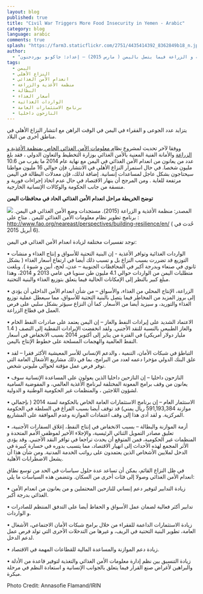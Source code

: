 ```yaml
---
layout: blog
published: true
title: "Civil War Triggers More Food Insecurity in Yemen - Arabic"
category: blog
language: arabic
comments: true
splash: "https://farm3.staticflickr.com/2751/4435414392_8362849b18_n.jpg"
author: 
  - "ملخص حول  تحديث مشروع نظام معلومات الأمن الغذائي الخاص بمنظمة الأغذية و الزراعة فيما يتصل باليمن ( مارس 2015) – إعداد: جاكوبو بوردجنون "
tags: 
  - اليمن
  - النزاع الأهلي
  - انعدام الأمن الغذائي
  - منظمة الأغذية والزراعة
  - البطالة
  - أسعار الغذاء
  - الواردات الغذائية
  - برنامج الاستثمارات العامة
  - النازحون داخليا
---
```


يتزايد عدد الجوعى و الفقراء في اليمن في الوقت الراهن مع انتشار النزاع الأهلي في مناطق أخرى من البلاد. 
<!-- more -->

ووفقا لآخر تحديث لمشروع نظا[م معلومات الأمن الغذائي الخاص بمنظمة الأغذية و الزراعة](http://www.fao.org/neareast/perspectives/building-resilience/en/) والأمانة الفنية المعنية بالأمن الغذائي بوزارة التخطيط والتعاون الدولي ، فقد بلغ عدد من يعانون من انعدام الأمن الغذائي في اليمن مع نهاية عام 2014 ما يقرب من 10.6 مليون  شخصا.  في حال استمرار النزاع الأهلي في الانتشار، فإن حوالي 16 مليون مواطنا  سيحتاجون بشكل عاجل لمساعدات إنسانية. إضافة لذلك، فإن معدلات البطالة في اليمن مرتفعة للغاية . ومن المرجح أن ينهار الاقتصاد في حال عدم  اتخاذ إجراءات فورية و منسقة من جانب الحكومة والوكالات الإنسانية الخارجية. 

**توضح الخريطة مراحل انعدام الأمن الغذائي الحاد في محافظات اليمن**

![](https://farm9.staticflickr.com/8778/16995851079_fed284de68_n.jpg)
المصدر: منظمة الأغذية و الزراعة (2015). مستجدات وضع الأمن الغذائي في اليمن. برنامج تطوير نظام معلومات الأمن الغذائي لليمن . متاح على : http://www.fao.org/neareast/perspectives/building-resilience/en/ ( حُدث في 6 أبريل 2015).

توجد تفسيرات مختلفة لزيادة انعدام الأمن الغذائي في اليمن:

•	الواردات الغذائية وتوافر الأغذية -  إن البنية التحتية للأسواق و إنتاج الغذاء و منشآت التوزيع قد تضررت بسبب النزاع بل و تسبب ذلك أيضا في ارتفاع أسعار الغذاء ( بشكل ثانوي في صنعاء وبدرجة أكبر في المحافظات الجنوبية – عدن، لحج، أبين و شبوة ). وبلغت متطلبات اليمن من الواردات حوالي 4.1 مليون طن سنويا في عامي  2013 و 2014، وهذا مبلغ كبير بالنظر إلى الإمكانات الحالية فيما يتعلق بتوزيع الغذاء والبنية التحتية. 


•	الزراعة، الإنتاج المحلي من الغذاء، والأسواق – من شأن انعدام الأمن الداخلي أن يؤدي إلى بروز المزيد من المخاطر فيما يتصل بالبنية التحتية للأسواق، مما سيعطل عملية توزيع الغذاء والتوريد، و سيزيد أيضا من الأسعار. كما أن النزاع  سيؤثر بشكل سلبي على فرص العمل في قطاع الزراعة.  


•	الاعتماد الشديد على إيرادات النفط والغاز – إن اليمن يعتمد على صادرات النفط الخام والغاز الطبيعي بالنسبة للنقد الأجنبي. ولقد انخفضت الإيرادات النفطية إلى النصف ( 1.4 مليار دولار أمريكي) في الفترة من يناير إلى أكتوبر 2014 بسبب الانخفاض في أسعار النفط العالمية والهجمات المسلحة على خطوط الإنتاج باليمن. 

•	التباطؤ في شبكات الأمان، التنمية ، والدعم الإنساني للأسر المعيشية الأكثر فقرا – لقد علق البنك الدولي مؤخرا دعمه لعدد من البرامج، بما في ذلك مشاريع الأشغال العامة التي توفر فرص عمل مؤقتة لحوالي مليوني شخص.


•	النازحون داخليا – إن النازحين داخليا الذين يعولون على المساعدة الإنسانية سوف يعانون من وقف برامج المعونة  المختلفة لبرنامج الأغذية العالمي، و المفوضية السامية لشؤون اللاجئين ، والمنظمات غير الحكومية الوطنية        و الدولية. 

•	الاستثمار العام – إن برنامج الاستثمارات العامة الخاص بالحكومة لسنة 2014 ( بإجمالي موازنة 591,193,384 ريال يمني) قد توقف أيضا بسبب الفراغ في السلطة في الحكومة المركزية. و لقد أدى هذا إلى وقف اعتمادات الموازنة وعدم الموافقة على المشاريع. 


•	أزمة الموازنة والبطالة – بسبب الانخفاض في إنتاج النفط، إغلاق السفارات الأجنبية، تعليق مصادر التمويل الثنائي الرئيسية، والإجلاء الأخير لموظفي الأمم المتحدة و المنظمات غير الحكومية، فمن المتوقع أن يحدث تراجعا في توافر النقد الأجنبي. وقد يؤدي الأثر المجمع لهذه الأحداث إلى انهيار الاقتصاد، مما يتسبب بدوره في خسارة كبيرة في الدخل لملايين الأشخاص الذين يعتمدون على رواتب الخدمة المدنية. ومن شأن هذا أن يشعل الاضطرابات الأهلية.  

في ظل النزاع القائم، يمكن أن تساعد عدة حلول سياسات في الحد من توسع نطاق انعدام الأمن الغذائي وصولا إلى فئات أخرى من السكان. وتتضمن هذه السياسات ما يلي: 

•	زيادة التدابير لتوفير دعم إنساني للنازحين المحتملين و من يعانون من انعدام الأمن الغذائي بدرجة أكبر.

•	تدابير أكثر فعالية لضمان عمل الأسواق و الحفاظ أيضا على التدفق المنتظم للصادرات و الواردات.

•	زيادة الاستثمارات الداعمة للفقراء من خلال برامج شبكات الأمان الاجتماعي، الأشغال العامة، تطوير البنية التحتية في الريف، و غيرها من التدخلات الأخرى التي تولد  فرص عمل لدعم الدخل.

•	 زيادة دعم الموازنة والمساعدة المالية للقطاعات المهمة في الاقتصاد.

•	زيادة التنسيق بين نظم إدارة معلومات الأمن الغذائي والتغذية  لتوفير قاعدة من الأدلة والبراهين لأغراض صنع القرار فيما يتعلق بالجوانب الإنسانية و استعادة النظم في مرحلة مبكرة.



Photo Credit: Annasofie Flamand/IRIN